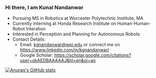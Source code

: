 ### Hi there, I am Kunal Nandanwar

- Pursuing MS in Robotics at Worcester Polytechnic Institute, MA
- Currently interning at Honda Research Institute on Human-Human-Robot Interation
- Interested in Perception and Planning for Autonomous Robots
- Contact Details:
  - Email: kgnandanwar@wpi.edu or connect me on https://www.linkedin.com/in/kgnandanwar/
  - Google Scholar: https://scholar.google.com/citations?user=okAEDBAAAAAJ&hl=en&oi=ao
<!-- - -->
[![Anurag's GitHub stats](https://github-readme-stats.vercel.app/api?username=kgnandanwar&show_icons=true&&theme=radical)](https://github.com/anuraghazra/github-readme-stats)
<!-- ![Anurag's GitHub stats](https://github-readme-stats.vercel.app/api?username=anuraghazra&show_icons=true) -->
